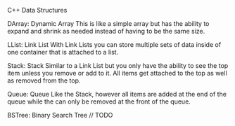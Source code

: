 C++ Data Structures

DArray: Dynamic Array
    This is like a simple array but has the ability to expand and shrink as needed instead of having to be the same size.

LList: Link List
    With Link Lists you can store multiple sets of data inside of one container that is attached to a list.

Stack: Stack
    Similar to a Link List but you only have the ability to see the top item unless you remove or add to it. All items get attached to the top as well as removed from the top.

Queue: Queue
    Like the Stack, however all items are added at the end of the queue while the can only be removed at the front of the queue. 

BSTree: Binary Search Tree
    // TODO
    
